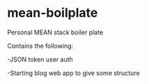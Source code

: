 # mean-boilplate
Personal MEAN stack boiler plate

Contains the following:

-JSON token user auth

-Starting blog web app to give some structure
